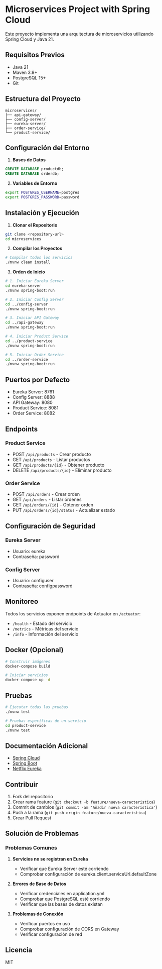 # Microservices Project with Spring Cloud

Este proyecto implementa una arquitectura de microservicios utilizando Spring Cloud y Java 21.

## Requisitos Previos

- Java 21
- Maven 3.9+
- PostgreSQL 15+
- Git

## Estructura del Proyecto

```
microservices/
├── api-gateway/
├── config-server/
├── eureka-server/
├── order-service/
└── product-service/
```

## Configuración del Entorno

1. **Bases de Datos**
```sql
CREATE DATABASE productdb;
CREATE DATABASE orderdb;
```

2. **Variables de Entorno**
```bash
export POSTGRES_USERNAME=postgres
export POSTGRES_PASSWORD=password
```

## Instalación y Ejecución

1. **Clonar el Repositorio**
```bash
git clone <repository-url>
cd microservices
```

2. **Compilar los Proyectos**
```bash
# Compilar todos los servicios
./mvnw clean install
```

3. **Orden de Inicio**
```bash
# 1. Iniciar Eureka Server
cd eureka-server
./mvnw spring-boot:run

# 2. Iniciar Config Server
cd ../config-server
./mvnw spring-boot:run

# 3. Iniciar API Gateway
cd ../api-gateway
./mvnw spring-boot:run

# 4. Iniciar Product Service
cd ../product-service
./mvnw spring-boot:run

# 5. Iniciar Order Service
cd ../order-service
./mvnw spring-boot:run
```

## Puertos por Defecto

- Eureka Server: 8761
- Config Server: 8888
- API Gateway: 8080
- Product Service: 8081
- Order Service: 8082

## Endpoints

### Product Service
- POST `/api/products` - Crear producto
- GET `/api/products` - Listar productos
- GET `/api/products/{id}` - Obtener producto
- DELETE `/api/products/{id}` - Eliminar producto

### Order Service
- POST `/api/orders` - Crear orden
- GET `/api/orders` - Listar órdenes
- GET `/api/orders/{id}` - Obtener orden
- PUT `/api/orders/{id}/status` - Actualizar estado

## Configuración de Seguridad

### Eureka Server
- Usuario: eureka
- Contraseña: password

### Config Server
- Usuario: configuser
- Contraseña: configpassword

## Monitoreo

Todos los servicios exponen endpoints de Actuator en `/actuator`:
- `/health` - Estado del servicio
- `/metrics` - Métricas del servicio
- `/info` - Información del servicio

## Docker (Opcional)

```bash
# Construir imágenes
docker-compose build

# Iniciar servicios
docker-compose up -d
```

## Pruebas

```bash
# Ejecutar todas las pruebas
./mvnw test

# Pruebas específicas de un servicio
cd product-service
./mvnw test
```

## Documentación Adicional

- [Spring Cloud](https://spring.io/projects/spring-cloud)
- [Spring Boot](https://spring.io/projects/spring-boot)
- [Netflix Eureka](https://github.com/Netflix/eureka)

## Contribuir

1. Fork del repositorio
2. Crear rama feature (`git checkout -b feature/nueva-caracteristica`)
3. Commit de cambios (`git commit -am 'Añadir nueva característica'`)
4. Push a la rama (`git push origin feature/nueva-caracteristica`)
5. Crear Pull Request

## Solución de Problemas

### Problemas Comunes

1. **Servicios no se registran en Eureka**
   - Verificar que Eureka Server esté corriendo
   - Comprobar configuración de eureka.client.serviceUrl.defaultZone

2. **Errores de Base de Datos**
   - Verificar credenciales en application.yml
   - Comprobar que PostgreSQL esté corriendo
   - Verificar que las bases de datos existan

3. **Problemas de Conexión**
   - Verificar puertos en uso
   - Comprobar configuración de CORS en Gateway
   - Verificar configuración de red

## Licencia

MIT

